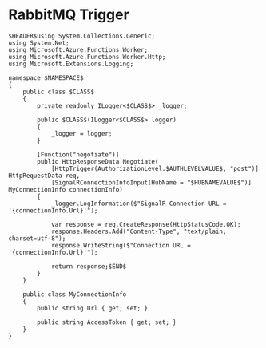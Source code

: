 ﻿---
guid: be6ff936-2338-4f66-a318-91dea8409b33
type: File
reformat: True
shortenReferences: True
categories: [Azure]
image: AzureFunctionsTrigger
customProperties: Extension=cs, FileName=SignalRTrigger, ValidateFileName=True
scopes: InAzureFunctionsCSharpProject;MustUseAzureFunctionsIsolatedWorker
uitag: Azure Function Trigger
parameterOrder: (HEADER), (NAMESPACE), (CLASS), AUTHLEVELVALUE, HUBNAMEVALUE
HEADER-expression: fileheader()
NAMESPACE-expression: fileDefaultNamespace()
CLASS-expression: getAlphaNumericFileNameWithoutExtension()
AUTHLEVELVALUE-expression: list("Function,Anonymous,User,System,Admin")
HUBNAMEVALUE-expression: constant("HubValue")
---

# RabbitMQ Trigger

```
$HEADER$using System.Collections.Generic;
using System.Net;
using Microsoft.Azure.Functions.Worker;
using Microsoft.Azure.Functions.Worker.Http;
using Microsoft.Extensions.Logging;

namespace $NAMESPACE$
{
    public class $CLASS$
    {
        private readonly ILogger<$CLASS$> _logger;

        public $CLASS$(ILogger<$CLASS$> logger)
        {
            _logger = logger;
        }

        [Function("negotiate")]
        public HttpResponseData Negotiate(
            [HttpTrigger(AuthorizationLevel.$AUTHLEVELVALUE$, "post")] HttpRequestData req,
            [SignalRConnectionInfoInput(HubName = "$HUBNAMEVALUE$")] MyConnectionInfo connectionInfo)
        {
            _logger.LogInformation($"SignalR Connection URL = '{connectionInfo.Url}'");

            var response = req.CreateResponse(HttpStatusCode.OK);
            response.Headers.Add("Content-Type", "text/plain; charset=utf-8");
            response.WriteString($"Connection URL = '{connectionInfo.Url}'");
            
            return response;$END$
        }
    }

    public class MyConnectionInfo
    {
        public string Url { get; set; }

        public string AccessToken { get; set; }
    }
}
```